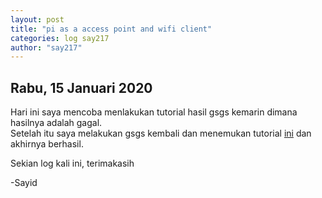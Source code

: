 ```yaml
---
layout: post
title: "pi as a access point and wifi client"
categories: log say217
author: "say217"
---
```


## Rabu, 15 Januari 2020


Hari ini saya mencoba menlakukan tutorial hasil gsgs kemarin dimana hasilnya adalah gagal.  
Setelah itu saya melakukan gsgs kembali dan menemukan tutorial [ini](https://lb.raspberrypi.org/forums/viewtopic.php?t=211542#p1355569) dan akhirnya berhasil.


Sekian log kali ini, terimakasih

-Sayid